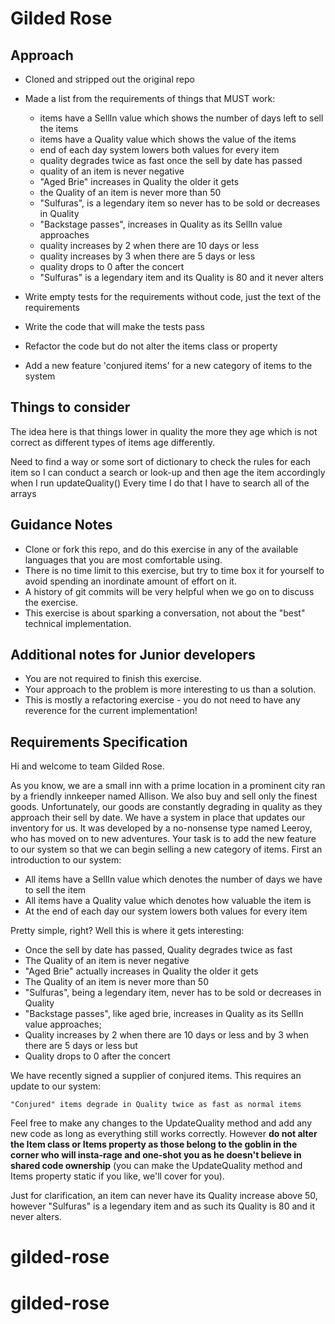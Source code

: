 # Gilded Rose

## Approach

- Cloned and stripped out the original repo
- Made a list from the requirements of things that MUST work:
  - items have a SellIn value which shows the number of days left to sell the items
  - items have a Quality value which shows the value of the items
  - end of each day system lowers both values for every item
  - quality degrades twice as fast once the sell by date has passed
  - quality of an item is never negative
  - "Aged Brie" increases in Quality the older it gets
  - the Quality of an item is never more than 50
  - "Sulfuras", is a legendary item so never has to be sold or decreases in Quality
  - "Backstage passes", increases in Quality as its SellIn value approaches
  - quality increases by 2 when there are 10 days or less
  - quality increases by 3 when there are 5 days or less
  - quality drops to 0 after the concert
  - "Sulfuras" is a legendary item and its Quality is 80 and it never alters

- Write empty tests for the requirements without code, just the text of the requirements
- Write the code that will make the tests pass
- Refactor the code but do not alter the items class or property
- Add a new feature 'conjured items' for a new category of items to the system


## Things to consider

The idea here is that things lower in quality the more they age which is not correct as different types of items age differently.

Need to find a way or some sort of dictionary to check the rules for each item so I can conduct a search or look-up and then age the item accordingly when I run updateQuality()
Every time I do that I have to search all of the arrays


## Guidance Notes

- Clone or fork this repo, and do this exercise in any of the available languages that you are most comfortable using.
- There is no time limit to this exercise, but try to time box it for yourself to avoid spending an inordinate amount of effort on it.
- A history of git commits will be very helpful when we go on to discuss the exercise.
- This exercise is about sparking a conversation, not about the "best" technical implementation.

## Additional notes for Junior developers

- You are not required to finish this exercise.
- Your approach to the problem is more interesting to us than a solution.
- This is mostly a refactoring exercise - you do not need to have any reverence for the current implementation!

## Requirements Specification

Hi and welcome to team Gilded Rose.

As you know, we are a small inn with a prime location in a prominent city ran by a friendly innkeeper named Allison. We also buy and sell only the finest goods. Unfortunately, our goods are constantly degrading in quality as they approach their sell by date. We have a system in place that updates our inventory for us. It was developed by a no-nonsense type named Leeroy, who has moved on to new adventures. Your task is to add the new feature to our system so that we can begin selling a new category of items. First an introduction to our system:

- All items have a SellIn value which denotes the number of days we have to sell the item
- All items have a Quality value which denotes how valuable the item is
- At the end of each day our system lowers both values for every item

Pretty simple, right? Well this is where it gets interesting:

- Once the sell by date has passed, Quality degrades twice as fast
- The Quality of an item is never negative
- "Aged Brie" actually increases in Quality the older it gets
- The Quality of an item is never more than 50
- "Sulfuras", being a legendary item, never has to be sold or decreases in Quality
- "Backstage passes", like aged brie, increases in Quality as its SellIn value approaches;
- Quality increases by 2 when there are 10 days or less and by 3 when there are 5 days or less but
- Quality drops to 0 after the concert

We have recently signed a supplier of conjured items. This requires an update to our system:

`"Conjured" items degrade in Quality twice as fast as normal items`

Feel free to make any changes to the UpdateQuality method and add any new code as long as everything still works correctly. However __do not alter the Item class or Items property as those belong to the goblin in the corner who will insta-rage and one-shot you as he doesn't believe in shared code ownership__ (you can make the UpdateQuality method and Items property static if you like, we'll cover for you).

Just for clarification, an item can never have its Quality increase above 50, however "Sulfuras" is a legendary item and as such its Quality is 80 and it never alters.
# gilded-rose
# gilded-rose
